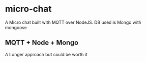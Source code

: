 # micro-chat
A Micro chat built with MQTT over NodeJS. DB used is Mongo with mongoose

## MQTT + Node + Mongo
A Longer approach but could be worth it
